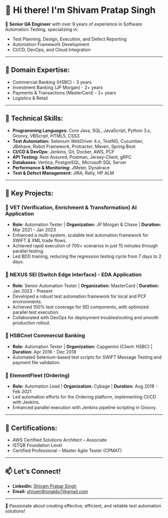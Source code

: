 # 👋 Hi there! I'm Shivam Pratap Singh

🚀 **Senior QA Engineer** with over 9 years of experience in Software Automation Testing, specializing in:
- Test Planning, Design, Execution, and Defect Reporting
- Automation Framework Development
- CI/CD, DevOps, and Cloud Integration

---

## 🏢 **Domain Expertise:**
- Commercial Banking (HSBC) - 3 years
- Investment Banking (JP Morgan) - 2+ years
- Payments & Transactions (MasterCard) - 2+ years
- Logistics & Retail

---

## 🔧 **Technical Skills:**
- **Programming Languages:** Core Java, SQL, JavaScript, Python 3.x, Groovy, VBScript, HTML5, CSS3
- **Test Automation:** Selenium WebDriver 4.x, TestNG, Cucumber, JBehave, Robot Framework, Protractor, Maven, Spring Boot
- **CI/CD & DevOps:** Jenkins, Git, Docker, AWS, PCF
- **API Testing:** Rest Assured, Postman, Jersey-Client, gRPC
- **Databases:** Vertica, PostgreSQL, Microsoft SQL Server
- **Performance & Monitoring:** JMeter, Dynatrace
- **Test & Defect Management:** JIRA, Rally, HP ALM

---

## 📁 **Key Projects:**

### **🔹 VET (Verification, Enrichment & Transformation) AI Application**
- **Role:** Automation Tester | **Organization:** JP Morgan & Chase | **Duration:** Mar 2021 - Jan 2023
- Enhanced a multi-system, scalable test automation framework for SWIFT & XML trade flows.
- Achieved rapid execution of 700+ scenarios in just 15 minutes through parallel testing.
- Led BDD training, reducing the regression testing cycle from 7 days to 2 days.

### **🔹 NEXUS SEI (Switch Edge Interface) - EDA Application**
- **Role:** Senior Automation Tester | **Organization:** MasterCard | **Duration:** Jan 2023 - Present
- Developed a robust test automation framework for local and PCF environments.
- Achieved 100% test coverage for SEI components, with optimized parallel test execution.
- Collaborated with DevOps for deployment troubleshooting and smooth production rollout.

### **🔹 HSBCnet Commercial Banking**
- **Role:** Automation Tester | **Organization:** Capgemini (Client: HSBC) | **Duration:** Apr 2016 - Dec 2018
- Automated Selenium-based test scripts for SWIFT Message Testing and payment file validation.

### **🔹 ElementFleet (Ordering)**
- **Role:** Automation Lead | **Organization:** Cybage | **Duration:** Aug 2018 - Feb 2021
- Led automation efforts for the Ordering platform, implementing CI/CD with Jenkins.
- Enhanced parallel execution with Jenkins pipeline scripting in Groovy.

---

## 📜 **Certifications:**
- AWS Certified Solutions Architect – Associate
- ISTQB Foundation Level
- Certified Professional – Master Agile Tester (CPMAT)

---

## 📫 **Let's Connect!**
- **LinkedIn:** [Shivam Pratap Singh](https://www.linkedin.com/in/shivam-singh-b11223a8/)
- **Email:** shivam9ronaldo7@gmail.com

---

🌟 Passionate about creating effective, efficient, and reliable test automation solutions!
